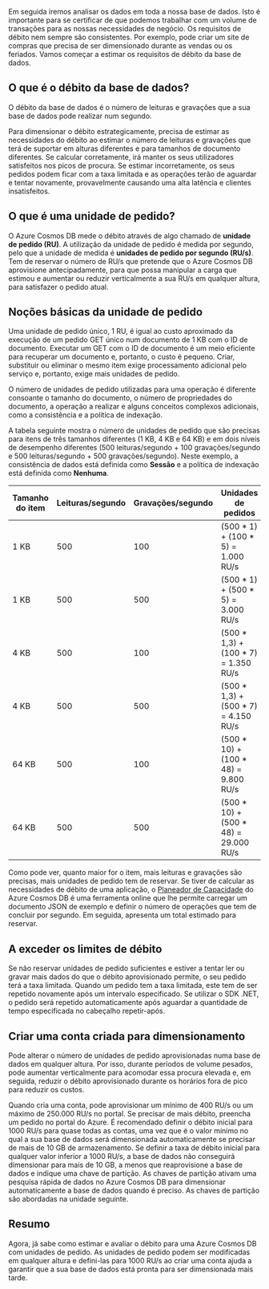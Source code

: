 Em seguida iremos analisar os dados em toda a nossa base de dados. Isto é importante para se certificar de que podemos trabalhar com um volume de transações para as nossas necessidades de negócio. Os requisitos de débito nem sempre são consistentes. Por exemplo, pode criar um site de compras que precisa de ser dimensionado durante as vendas ou os feriados. Vamos começar a estimar os requisitos de débito da base de dados.

## <a name="what-is-database-throughput"></a>O que é o débito da base de dados? 

O débito da base de dados é o número de leituras e gravações que a sua base de dados pode realizar num segundo. 

Para dimensionar o débito estrategicamente, precisa de estimar as necessidades do débito ao estimar o número de leituras e gravações que terá de suportar em alturas diferentes e para tamanhos de documento diferentes. Se calcular corretamente, irá manter os seus utilizadores satisfeitos nos picos de procura. Se estimar incorretamente, os seus pedidos podem ficar com a taxa limitada e as operações terão de aguardar e tentar novamente, provavelmente causando uma alta latência e clientes insatisfeitos.

## <a name="what-is-a-request-unit"></a>O que é uma unidade de pedido?

O Azure Cosmos DB mede o débito através de algo chamado de **unidade de pedido (RU)**. A utilização da unidade de pedido é medida por segundo, pelo que a unidade de medida é **unidades de pedido por segundo (RU/s)**. Tem de reservar o número de RU/s que pretende que o Azure Cosmos DB aprovisione antecipadamente, para que possa manipular a carga que estimou e aumentar ou reduzir verticalmente a sua RU/s em qualquer altura, para satisfazer o pedido atual.

## <a name="request-unit-basics"></a>Noções básicas da unidade de pedido

Uma unidade de pedido único, 1 RU, é igual ao custo aproximado da execução de um pedido GET único num documento de 1 KB com o ID de documento. Executar um GET com o ID de documento é um meio eficiente para recuperar um documento e, portanto, o custo é pequeno. Criar, substituir ou eliminar o mesmo item exige processamento adicional pelo serviço e, portanto, exige mais unidades de pedido.

O número de unidades de pedido utilizadas para uma operação é diferente consoante o tamanho do documento, o número de propriedades do documento, a operação a realizar e alguns conceitos complexos adicionais, como a consistência e a política de indexação.

A tabela seguinte mostra o número de unidades de pedido que são precisas para itens de três tamanhos diferentes (1 KB, 4 KB e 64 KB) e em dois níveis de desempenho diferentes (500 leituras/segundo + 100 gravações/segundo e 500 leituras/segundo + 500 gravações/segundo). Neste exemplo, a consistência de dados está definida como **Sessão** e a política de indexação está definida como **Nenhuma**.

| Tamanho do item | Leituras/segundo | Gravações/segundo | Unidades de pedidos
| --- | --- | --- | --- |
| 1 KB | 500 | 100 | (500 * 1) + (100 * 5) = 1.000 RU/s
| 1 KB | 500 | 500 | (500 * 1) + (500 * 5) = 3.000 RU/s
| 4 KB | 500 | 100 | (500 * 1,3) + (100 * 7) = 1.350 RU/s
| 4 KB | 500 | 500 | (500 * 1,3) + (500 * 7) = 4.150 RU/s
| 64 KB | 500 | 100 | (500 * 10) + (100 * 48) = 9.800 RU/s
| 64 KB | 500 | 500 | (500 * 10) + (500 * 48) = 29.000 RU/s
 
Como pode ver, quanto maior for o item, mais leituras e gravações são precisas, mais unidades de pedido tem de reservar. Se tiver de calcular as necessidades de débito de uma aplicação, o [Planeador de Capacidade](https://www.documentdb.com/capacityplanner) do Azure Cosmos DB é uma ferramenta online que lhe permite carregar um documento JSON de exemplo e definir o número de operações que tem de concluir por segundo. Em seguida, apresenta um total estimado para reservar.

## <a name="exceeding-throughput-limits"></a>A exceder os limites de débito

Se não reservar unidades de pedido suficientes e estiver a tentar ler ou gravar mais dados do que o débito aprovisionado permite, o seu pedido terá a taxa limitada. Quando um pedido tem a taxa limitada, este tem de ser repetido novamente após um intervalo especificado. Se utilizar o SDK .NET, o pedido será repetido automaticamente após aguardar a quantidade de tempo especificada no cabeçalho repetir-após.

## <a name="creating-an-account-built-to-scale"></a>Criar uma conta criada para dimensionamento

Pode alterar o número de unidades de pedido aprovisionadas numa base de dados em qualquer altura. Por isso, durante períodos de volume pesados, pode aumentar verticalmente para acomodar essa procura elevada e, em seguida, reduzir o débito aprovisionado durante os horários fora de pico para reduzir os custos.

Quando cria uma conta, pode aprovisionar um mínimo de 400 RU/s ou um máximo de 250.000 RU/s no portal. Se precisar de mais débito, preencha um pedido no portal do Azure. É recomendado definir o débito inicial para 1000 RU/s para quase todas as contas, uma vez que é o valor mínimo no qual a sua base de dados será dimensionada automaticamente se precisar de mais de 10 GB de armazenamento. Se definir a taxa de débito inicial para qualquer valor inferior a 1000 RU/s, a base de dados não conseguirá dimensionar para mais de 10 GB, a menos que reaprovisione a base de dados e indique uma chave de partição. As chaves de partição ativam uma pesquisa rápida de dados no Azure Cosmos DB para dimensionar automaticamente a base de dados quando é preciso. As chaves de partição são abordadas na unidade seguinte.

## <a name="summary"></a>Resumo

Agora, já sabe como estimar e avaliar o débito para uma Azure Cosmos DB com unidades de pedido. As unidades de pedido podem ser modificadas em qualquer altura e defini-las para 1000 RU/s ao criar uma conta ajuda a garantir que a sua base de dados está pronta para ser dimensionada mais tarde.